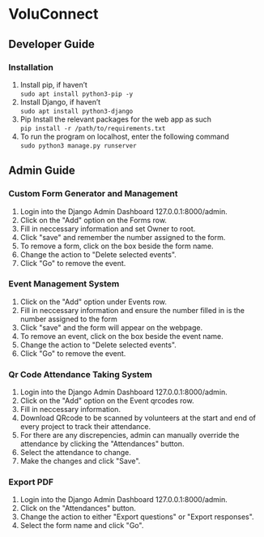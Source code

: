 # VoluConnect

## Developer Guide

### Installation
1. Install pip, if haven’t  
   `sudo apt install python3-pip -y`
2. Install Django, if haven’t  
   `sudo apt install python3-django`
3. Pip Install the relevant packages for the web app as such  
  `pip install -r /path/to/requirements.txt`
4. To run the program on localhost, enter the following command  
   `sudo python3 manage.py runserver `

## Admin Guide
### Custom Form Generator and Management
1. Login into the Django Admin Dashboard 127.0.0.1:8000/admin.
2. Click on the "Add" option on the Forms row.
3. Fill in neccessary information and set Owner to root.
4. Click "save" and remember the number assigned to the form.
5. To remove a form, click on the box beside the form name.
6. Change the action to "Delete selected events".
7. Click "Go" to remove the event.

### Event Management System
1. Click on the "Add" option under Events row.
2. Fill in neccessary information and ensure the number filled in is the number assigned to the form
3. Click "save" and the form will appear on the webpage.
4. To remove an event, click on the box beside the event name.
5. Change the action to "Delete selected events".
6. Click "Go" to remove the event.

### Qr Code Attendance Taking System
1. Login into the Django Admin Dashboard 127.0.0.1:8000/admin.
2. Click on the "Add" option on the Event qrcodes row.
3. Fill in neccessary information.
4. Download QRcode to be scanned by volunteers at the start and end of every project to track their attendance.
5. For there are any discrepencies, admin can manually override the attendance by clicking the "Attendances" button.
6. Select the attendance to change.
7. Make the changes and click "Save".

### Export PDF
1. Login into the Django Admin Dashboard 127.0.0.1:8000/admin.
2. Click on the "Attendances" button.
3. Change the action to either "Export questions" or "Export responses".
4. Select the form name and click "Go".

